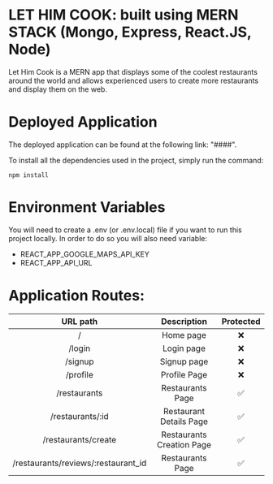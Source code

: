 # LET HIM COOK: built using MERN STACK (Mongo, Express, React.JS, Node)

Let Him Cook is a MERN app that displays some of the coolest restaurants around the world and allows
experienced users to create more restaurants and display them on the web.

# Deployed Application

The deployed application can be found at the following link: "####".

To install all the dependencies used in the project, simply run the command:

```
npm install
```

# Environment Variables

You will need to create a .env (or .env.local) file if you want to run this project locally. In order to do so you will also need variable:

- REACT_APP_GOOGLE_MAPS_API_KEY
- REACT_APP_API_URL

# Application Routes:

|              URL path               |        Description        | Protected |
| :---------------------------------: | :-----------------------: | :-------: |
|                  /                  |         Home page         |    ❌     |
|               /login                |        Login page         |    ❌     |
|               /signup               |        Signup page        |    ❌     |
|              /profile               |       Profile Page        |    ❌     |
|            /restaurants             |     Restaurants Page      |    ✅     |
|          /restaurants/:id           |  Restaurant Details Page  |    ✅     |
|         /restaurants/create         | Restaurants Creation Page |    ✅     |
| /restaurants/reviews/:restaurant_id |     Restaurants Page      |    ✅     |
